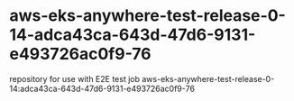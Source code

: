# aws-eks-anywhere-test-release-0-14-adca43ca-643d-47d6-9131-e493726ac0f9-76
repository for use with E2E test job aws-eks-anywhere-test-release-0-14:adca43ca-643d-47d6-9131-e493726ac0f9-76
